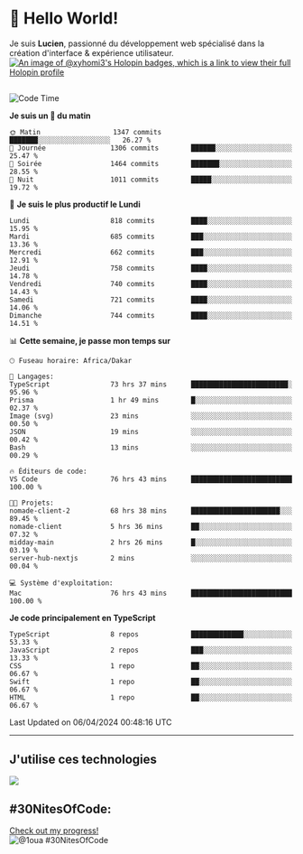 # 👋 Hello World!

Je suis **Lucien**, passionné du développement web spécialisé dans la création d'interface & expérience utilisateur.
[![An image of @xyhomi3's Holopin badges, which is a link to view their full Holopin profile](https://holopin.me/xyhomi3)](https://holopin.io/@xyhomi3)

##

<!--START_SECTION:waka-->
![Code Time](http://img.shields.io/badge/Code%20Time-842%20hrs%2015%20mins-blue)

**Je suis un 🐤 du matin** 

```text
🌞 Matin                  1347 commits        ███████░░░░░░░░░░░░░░░░░░   26.27 % 
🌆 Journée                1306 commits        ██████░░░░░░░░░░░░░░░░░░░   25.47 % 
🌃 Soirée                 1464 commits        ███████░░░░░░░░░░░░░░░░░░   28.55 % 
🌙 Nuit                   1011 commits        █████░░░░░░░░░░░░░░░░░░░░   19.72 % 
```
📅 **Je suis le plus productif le Lundi** 

```text
Lundi                    818 commits         ████░░░░░░░░░░░░░░░░░░░░░   15.95 % 
Mardi                    685 commits         ███░░░░░░░░░░░░░░░░░░░░░░   13.36 % 
Mercredi                 662 commits         ███░░░░░░░░░░░░░░░░░░░░░░   12.91 % 
Jeudi                    758 commits         ████░░░░░░░░░░░░░░░░░░░░░   14.78 % 
Vendredi                 740 commits         ████░░░░░░░░░░░░░░░░░░░░░   14.43 % 
Samedi                   721 commits         ████░░░░░░░░░░░░░░░░░░░░░   14.06 % 
Dimanche                 744 commits         ████░░░░░░░░░░░░░░░░░░░░░   14.51 % 
```


📊 **Cette semaine, je passe mon temps sur** 

```text
🕑︎ Fuseau horaire: Africa/Dakar

💬 Langages: 
TypeScript               73 hrs 37 mins      ████████████████████████░   95.96 % 
Prisma                   1 hr 49 mins        █░░░░░░░░░░░░░░░░░░░░░░░░   02.37 % 
Image (svg)              23 mins             ░░░░░░░░░░░░░░░░░░░░░░░░░   00.50 % 
JSON                     19 mins             ░░░░░░░░░░░░░░░░░░░░░░░░░   00.42 % 
Bash                     13 mins             ░░░░░░░░░░░░░░░░░░░░░░░░░   00.29 % 

🔥 Éditeurs de code: 
VS Code                  76 hrs 43 mins      █████████████████████████   100.00 % 

🐱‍💻 Projets: 
nomade-client-2          68 hrs 38 mins      ██████████████████████░░░   89.45 % 
nomade-client            5 hrs 36 mins       ██░░░░░░░░░░░░░░░░░░░░░░░   07.32 % 
midday-main              2 hrs 26 mins       █░░░░░░░░░░░░░░░░░░░░░░░░   03.19 % 
server-hub-nextjs        2 mins              ░░░░░░░░░░░░░░░░░░░░░░░░░   00.04 % 

💻 Système d'exploitation: 
Mac                      76 hrs 43 mins      █████████████████████████   100.00 % 
```

**Je code principalement en TypeScript** 

```text
TypeScript               8 repos             █████████████░░░░░░░░░░░░   53.33 % 
JavaScript               2 repos             ███░░░░░░░░░░░░░░░░░░░░░░   13.33 % 
CSS                      1 repo              ██░░░░░░░░░░░░░░░░░░░░░░░   06.67 % 
Swift                    1 repo              ██░░░░░░░░░░░░░░░░░░░░░░░   06.67 % 
HTML                     1 repo              ██░░░░░░░░░░░░░░░░░░░░░░░   06.67 % 
```




 Last Updated on 06/04/2024 00:48:16 UTC
<!--END_SECTION:waka-->
---

## J'utilise ces technologies

<p align="left">
  <a href="https://skillicons.dev">
    <img src="https://skillicons.dev/icons?i=ts,js,md,scss,tailwind,react,redux,docker,express,astro,vite,nextjs,vercel,figma,ableton" />
  </a>
</p>

## #30NitesOfCode:
  [Check out my progress!](https://www.codedex.io/@1oua/30-nites-of-code)  
  ![@1oua #30NitesOfCode](https://www.codedex.io/api/petStatus?user=1oua)
